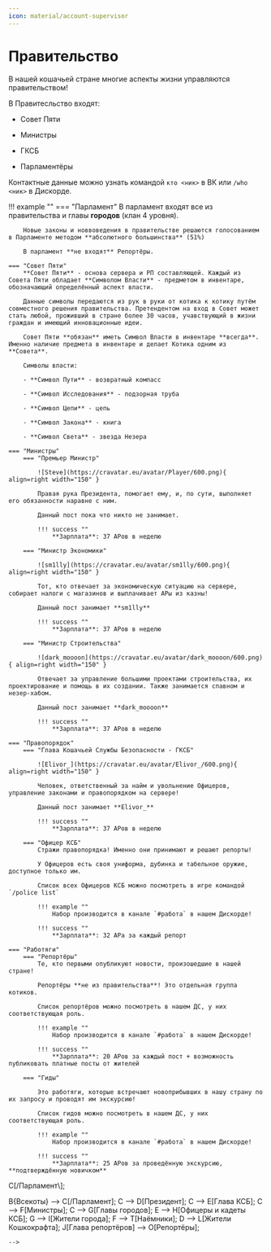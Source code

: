 ```yaml
---
icon: material/account-supervisor
---
```


# **Правительство**

В нашей кошачьей стране многие аспекты жизни управляются правительством! 

В Правитесльство входят:

- Совет Пяти

- Министры

- ГКСБ

- Парламентёры

Контактные данные можно узнать командой `кто <ник>` в ВК или `/who <ник>` в Дискорде.

!!! example ""
    === "Парламент"
        В парламент входят все из правительства и главы **городов** (клан 4 уровня).

        Новые законы и новвоведения в правительстве решаются голосованием в Парламенте методом **абсолютного большинства** (51%)

        В парламент **не входят** Репортёры.

    === "Совет Пяти"
        **Совет Пяти** - основа сервера и РП составляющей. Каждый из Совета Пяти обладает **Символом Власти** - предметом в инвентаре, обозначающий определённый аспект власти.

        Данные символы передаются из рук в руки от котика к котику путём совместного решения правительства. Претендентом на вход в Совет может стать любой, проживший в стране более 30 часов, учавствующий в жизни граждан и имеющий инновационные идеи.

        Совет Пяти **обязан** иметь Символ Власти в инвентаре **всегда**. Именно наличие предмета в инвентаре и делает Котика одним из **Совета**.

        Символы власти:

        - **Символ Пути** - возвратный компасс

        - **Символ Исследования** - подзорная труба

        - **Символ Цепи** - цепь

        - **Символ Закона** - книга

        - **Символ Света** - звезда Незера

    === "Министры"
        === "Премьер Министр"

            ![Steve](https://cravatar.eu/avatar/Player/600.png){ align=right width="150" }

            Правая рука Президента, помогает ему, и, по сути, выполняет его обязанности наравне с ним.

            Данный пост пока что никто не занимает.

            !!! success ""
                **Зарплата**: 37 АРов в неделю

        === "Министр Экономики"

            ![sm1lly](https://cravatar.eu/avatar/sm1lly/600.png){ align=right width="150" }

            Тот, кто отвечает за экономическую ситуацию на сервере, собирает налоги с магазинов и выплачивает АРы из казны!

            Данный пост занимает **sm1lly**

            !!! success ""
                **Зарплата**: 37 АРов в неделю

        === "Министр Строительства"

            ![dark_moooon](https://cravatar.eu/avatar/dark_moooon/600.png){ align=right width="150" }

            Отвечает за управление большими проектами строительства, их проектирование и помощь в их создании. Также занимается спавном и незер-хабом.

            Данный пост занимает **dark_moooon**

            !!! success ""
                **Зарплата**: 37 АРов в неделю
    
    === "Правопорядок"
        === "Глава Кошачьей Службы Безопасности - ГКСБ"

            ![Elivor_](https://cravatar.eu/avatar/Elivor_/600.png){ align=right width="150" }

            Человек, ответственный за найм и увольнение Офицеров, управление законами и правопорядком на сервере!

            Данный пост занимает **Elivor_**

            !!! success ""
                **Зарплата**: 37 АРов в неделю

        === "Офицер КСБ"
            Стражи правопорядка! Именно они принимают и решают репорты!

            У Офицеров есть своя униформа, дубинка и табельное оружие, доступное только им.

            Список всех Офицеров КСБ можно посмотреть в игре командой `/police list`

            !!! example ""
                Набор производится в канале `#работа` в нашем Дискорде!

            !!! success ""
                **Зарплата**: 32 АРа за каждый репорт

    === "Работяги"
        === "Репортёры"
            Те, кто первыми опубликуют новости, произошедшие в нашей стране!

            Репортёры **не из правительства**! Это отдельная группа котиков.

            Список репортёров можно посмотреть в нашем ДС, у них соответствующая роль.

            !!! example ""
                Набор производится в канале `#работа` в нашем Дискорде!

            !!! success ""
                **Зарплата**: 20 АРов за каждый пост + возможность публиковать платные посты от жителей

        === "Гиды"

            Это работяги, которые встречают новоприбывших в нашу страну по их запросу и проводят им экскурсию!

            Список гидов можно посмотреть в нашем ДС, у них соответствующая роль.

            !!! example ""
                Набор производится в канале `#работа` в нашем Дискорде!

            !!! success ""
                **Зарплата**: 25 АРов за проведённую экскурсию, **подтверждённую новичком**

<!-- ## Иерархия

!!! tip "Нон-РП информация"
    Всекотец и Всекоты - админы.

``` mermaid
graph TD
  A{Всекотец} --> C[/Парламент\];
  B{Всекоты} --> C[/Парламент\];
  C --> D[Президент];
  C --> E[Глава КСБ];
  C --> F[Министры];
  C --> G[Главы городов];
  E --> H[Офицеры и кадеты КСБ];
  G --> I[Жители города];
  F --> T[Наёмники];
  D --> L[Жители Кошкокрафта];
  J[Глава репортёров] --> O[Репортёры];
``` 
-->